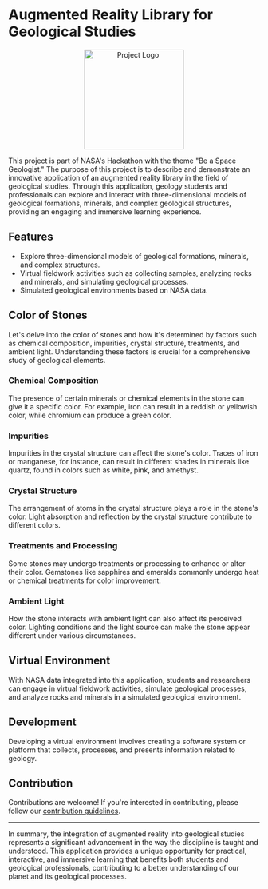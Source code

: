 # Augmented Reality Library for Geological Studies

<p align="center">
  <img src="https://github.com/elias-wolk/-Augmented-Reality-Library/assets/142256550/39b16463-fb5b-40fa-944f-32e4af62d6fe" alt="Project Logo" width="200">
</p>


This project is part of NASA's Hackathon with the theme "Be a Space Geologist." The purpose of this project is to describe and demonstrate an innovative application of an augmented reality library in the field of geological studies. Through this application, geology students and professionals can explore and interact with three-dimensional models of geological formations, minerals, and complex geological structures, providing an engaging and immersive learning experience.

## Features

- Explore three-dimensional models of geological formations, minerals, and complex structures.
- Virtual fieldwork activities such as collecting samples, analyzing rocks and minerals, and simulating geological processes.
- Simulated geological environments based on NASA data.

## Color of Stones

Let's delve into the color of stones and how it's determined by factors such as chemical composition, impurities, crystal structure, treatments, and ambient light. Understanding these factors is crucial for a comprehensive study of geological elements.

### Chemical Composition

The presence of certain minerals or chemical elements in the stone can give it a specific color. For example, iron can result in a reddish or yellowish color, while chromium can produce a green color.

### Impurities

Impurities in the crystal structure can affect the stone's color. Traces of iron or manganese, for instance, can result in different shades in minerals like quartz, found in colors such as white, pink, and amethyst.

### Crystal Structure

The arrangement of atoms in the crystal structure plays a role in the stone's color. Light absorption and reflection by the crystal structure contribute to different colors.

### Treatments and Processing

Some stones may undergo treatments or processing to enhance or alter their color. Gemstones like sapphires and emeralds commonly undergo heat or chemical treatments for color improvement.

### Ambient Light

How the stone interacts with ambient light can also affect its perceived color. Lighting conditions and the light source can make the stone appear different under various circumstances.

## Virtual Environment

With NASA data integrated into this application, students and researchers can engage in virtual fieldwork activities, simulate geological processes, and analyze rocks and minerals in a simulated geological environment.

## Development

Developing a virtual environment involves creating a software system or platform that collects, processes, and presents information related to geology.

## Contribution

Contributions are welcome! If you're interested in contributing, please follow our [contribution guidelines](CONTRIBUTING.md).


---


In summary, the integration of augmented reality into geological studies represents a significant advancement in the way the discipline is taught and understood. This application provides a unique opportunity for practical, interactive, and immersive learning that benefits both students and geological professionals, contributing to a better understanding of our planet and its geological processes.

